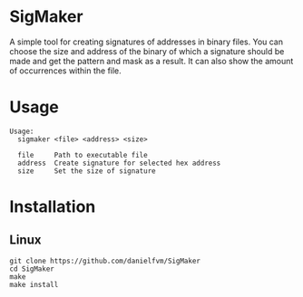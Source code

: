 # SigMaker
A simple tool for creating signatures of addresses in binary files. 
You can choose the size and address of the binary of which a signature 
should be made and get the pattern and mask as a result. It can also
show the amount of occurrences within the file.

# Usage
```
Usage:
  sigmaker <file> <address> <size>

  file     Path to executable file
  address  Create signature for selected hex address
  size     Set the size of signature
```

# Installation
## Linux
```
git clone https://github.com/danielfvm/SigMaker
cd SigMaker
make
make install
```
